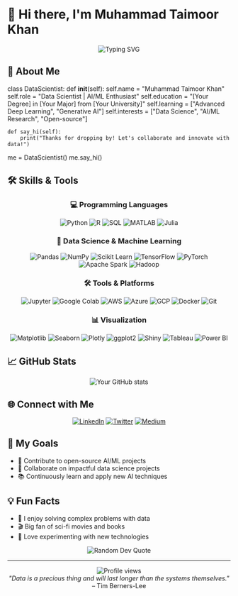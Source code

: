 # 👋 Hi there, I'm Muhammad Taimoor Khan

<div align="center">
<img src="https://readme-typing-svg.herokuapp.com?font=Fira+Code&pause=1000&color=2E9EFF¢er=true&vCenter=true&width=435&lines=Welcome+to+my+GitHub+profile!;Data+Scientist+%7C+AI%2FML+Enthusiast;Turning+data+into+insights" alt="Typing SVG" />
</div>

## 🚀 About Me

class DataScientist:
    def __init__(self):
        self.name = "Muhammad Taimoor Khan"
        self.role = "Data Scientist | AI/ML Enthusiast"
        self.education = "[Your Degree] in [Your Major] from [Your University]"
        self.learning = ["Advanced Deep Learning", "Generative AI"]
        self.interests = ["Data Science", "AI/ML Research", "Open-source"]
    
    def say_hi(self):
        print("Thanks for dropping by! Let's collaborate and innovate with data!")

me = DataScientist()
me.say_hi()

## 🛠️ Skills & Tools

<div align="center">

### 💻 Programming Languages
![Python](https://img.shields.io/badge/-Python-306998?style=for-the-badge&logo=python&logoColor=white)
![R](https://img.shields.io/badge/-R-276DC3?style=for-the-badge&logo=r&logoColor=white)
![SQL](https://img.shields.io/badge/-SQL-003B57?style=for-the-badge&logo=postgresql&logoColor=white)
![MATLAB](https://img.shields.io/badge/-MATLAB-E36C0B?style=for-the-badge&logo=mathworks&logoColor=white)
![Julia](https://img.shields.io/badge/-Julia-7F2B82?style=for-the-badge&logo=julia&logoColor=white)

### 🧠 Data Science & Machine Learning
![Pandas](https://img.shields.io/badge/-Pandas-150458?style=for-the-badge&logo=pandas&logoColor=white)
![NumPy](https://img.shields.io/badge/-NumPy-013243?style=for-the-badge&logo=numpy&logoColor=white)
![Scikit Learn](https://img.shields.io/badge/-Scikit_Learn-F7931E?style=for-the-badge&logo=scikit-learn&logoColor=white)
![TensorFlow](https://img.shields.io/badge/-TensorFlow-FF6F00?style=for-the-badge&logo=tensorflow&logoColor=white)
![PyTorch](https://img.shields.io/badge/-PyTorch-EE4C2C?style=for-the-badge&logo=pytorch&logoColor=white)
![Apache Spark](https://img.shields.io/badge/-Apache_Spark-E25A1C?style=for-the-badge&logo=apache-spark&logoColor=white)
![Hadoop](https://img.shields.io/badge/-Hadoop-66CC99?style=for-the-badge&logo=hadoop&logoColor=white)

### 🛠️ Tools & Platforms
![Jupyter](https://img.shields.io/badge/-Jupyter-F37626?style=for-the-badge&logo=jupyter&logoColor=white)
![Google Colab](https://img.shields.io/badge/-Google_Colab-F9AB00?style=for-the-badge&logo=googlecolab&logoColor=white)
![AWS](https://img.shields.io/badge/-AWS-232F3E?style=for-the-badge&logo=amazonaws&logoColor=white)
![Azure](https://img.shields.io/badge/-Azure-0089D6?style=for-the-badge&logo=microsoftazure&logoColor=white)
![GCP](https://img.shields.io/badge/-GCP-4285F4?style=for-the-badge&logo=googlecloud&logoColor=white)
![Docker](https://img.shields.io/badge/-Docker-0DB7ED?style=for-the-badge&logo=docker&logoColor=white)
![Git](https://img.shields.io/badge/-Git-F05032?style=for-the-badge&logo=git&logoColor=white)

### 📊 Visualization
![Matplotlib](https://img.shields.io/badge/-Matplotlib-003B57?style=for-the-badge&logo=matplotlib&logoColor=white)
![Seaborn](https://img.shields.io/badge/-Seaborn-5D4F6F?style=for-the-badge&logo=seaborn&logoColor=white)
![Plotly](https://img.shields.io/badge/-Plotly-3B0A45?style=for-the-badge&logo=plotly&logoColor=white)
![ggplot2](https://img.shields.io/badge/-ggplot2-0099B0?style=for-the-badge&logo=ggplot2&logoColor=white)
![Shiny](https://img.shields.io/badge/-Shiny-6AB6F0?style=for-the-badge&logo=rstudio&logoColor=white)
![Tableau](https://img.shields.io/badge/-Tableau-00A3E0?style=for-the-badge&logo=tableau&logoColor=white)
![Power BI](https://img.shields.io/badge/-Power%20BI-F2C300?style=for-the-badge&logo=powerbi&logoColor=white)

</div>

## 📈 GitHub Stats

<div align="center">
<img src="https://github-readme-stats.vercel.app/api?username=MTaimoorK&show_icons=true&theme=radical" alt="Your GitHub stats" />
</div>

## 🌐 Connect with Me

<div align="center">
  
[![LinkedIn](https://img.shields.io/badge/-LinkedIn-0A66C2?style=for-the-badge&logo=linkedin&logoColor=white)](https://www.linkedin.com/in/yourprofile)
[![Twitter](https://img.shields.io/badge/-Twitter-1DA1F2?style=for-the-badge&logo=twitter&logoColor=white)](https://twitter.com/YourTwitterHandle)
[![Medium](https://img.shields.io/badge/-Medium-00AB6C?style=for-the-badge&logo=medium&logoColor=white)](https://medium.com/@yourprofile)

</div>

## 🎯 My Goals

- 🌟 Contribute to open-source AI/ML projects
- 🤝 Collaborate on impactful data science projects
- 📚 Continuously learn and apply new AI techniques

## 💡 Fun Facts

- 🧩 I enjoy solving complex problems with data
- 🎬 Big fan of sci-fi movies and books
- 🔬 Love experimenting with new technologies

<div align="center">
<img src="https://quotes-github-readme.vercel.app/api?type=horizontal&theme=radical" alt="Random Dev Quote" />
</div>

---

<div align="center">
<img src="https://komarev.com/ghpvc/?username=MTaimoorK&style=flat-square&color=blue" alt="Profile views" />
</div>

<div align="center">
<i>"Data is a precious thing and will last longer than the systems themselves."</i> – Tim Berners-Lee
</div>
